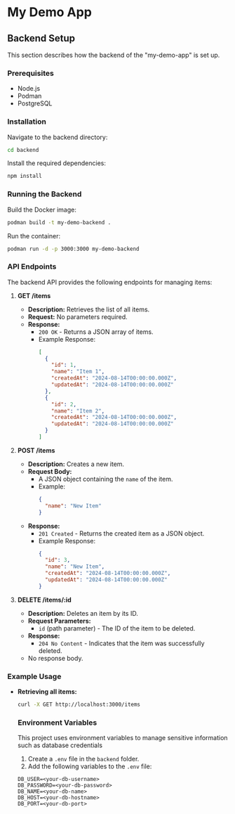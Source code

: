 # My Demo App

## Backend Setup

This section describes how the backend of the "my-demo-app" is set up.

### Prerequisites

- Node.js
- Podman
- PostgreSQL

### Installation

Navigate to the backend directory:

```bash
cd backend
```

Install the required dependencies:

```bash
npm install
```

### Running the Backend

Build the Docker image:

```bash
podman build -t my-demo-backend .
```

Run the container:

```bash
podman run -d -p 3000:3000 my-demo-backend
```

### API Endpoints

The backend API provides the following endpoints for managing items:

1. **GET /items**

   - **Description:** Retrieves the list of all items.
   - **Request:** No parameters required.
   - **Response:** 
     - `200 OK` - Returns a JSON array of items.
     - Example Response:
       ```json
       [
         {
           "id": 1,
           "name": "Item 1",
           "createdAt": "2024-08-14T00:00:00.000Z",
           "updatedAt": "2024-08-14T00:00:00.000Z"
         },
         {
           "id": 2,
           "name": "Item 2",
           "createdAt": "2024-08-14T00:00:00.000Z",
           "updatedAt": "2024-08-14T00:00:00.000Z"
         }
       ]
       ```

2. **POST /items**

   - **Description:** Creates a new item.
   - **Request Body:** 
     - A JSON object containing the `name` of the item.
     - Example:
       ```json
       {
         "name": "New Item"
       }
       ```
   - **Response:** 
     - `201 Created` - Returns the created item as a JSON object.
     - Example Response:
       ```json
       {
         "id": 3,
         "name": "New Item",
         "createdAt": "2024-08-14T00:00:00.000Z",
         "updatedAt": "2024-08-14T00:00:00.000Z"
       }
       ```

3. **DELETE /items/:id**

   - **Description:** Deletes an item by its ID.
   - **Request Parameters:**
     - `id` (path parameter) - The ID of the item to be deleted.
   - **Response:** 
     - `204 No Content` - Indicates that the item was successfully deleted.
   - No response body.

### Example Usage

- **Retrieving all items:**

  ```bash
  curl -X GET http://localhost:3000/items
  ```

  ### Environment Variables

  This project uses environment variables to manage sensitive information such as database credentials

  1. Create a `.env` file in the `backend` folder.
  2. Add the following variables to the `.env` file:

  ```env
  DB_USER=<your-db-username>
  DB_PASSWORD=<your-db-password>
  DB_NAME=<your-db-name>
  DB_HOST=<your-db-hostname>
  DB_PORT=<your-db-port>
  ```